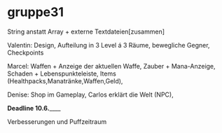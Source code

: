 gruppe31
========

String anstatt Array + externe Textdateien[zusammen]

Valentin:
Design, 
Aufteilung in 3 Level á 3 Räume, 
bewegliche Gegner, 
Checkpoints

Marcel:
Waffen + Anzeige der aktuellen Waffe, 
Zauber + Mana-Anzeige, 
Schaden + Lebenspunkteleiste, 
Items (Healthpacks,Manatränke,Waffen,Geld), 

Denise:
Shop im Gameplay, 
Carlos erklärt die Welt (NPC), 

______Deadline 10.6.__________

Verbesserungen und Puffzeitraum
